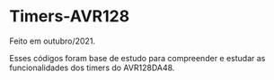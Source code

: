 # Timers-AVR128
Feito em outubro/2021.

Esses códigos foram base de estudo para compreender e estudar as funcionalidades dos timers do AVR128DA48.
